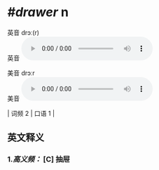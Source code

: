 # ***\#drawer*** n
英音 drɔː(r)  
英音
<audio src="./media/drawer-B.aac" controls="controls"></audio>

美音 drɔːr  
美音
<audio src="./media/drawer.aac" controls="controls"></audio>



| 词频 2 | 口语 1 |  

英文释义
---
### 1.*高义频：* **[C] 抽屉**  


